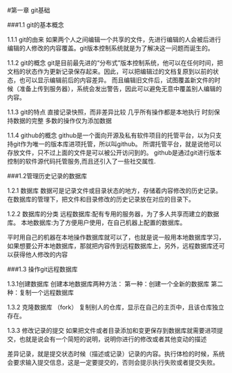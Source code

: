 #第一章 git基础

###1.1 git的基本概念

1.1.1 git的由来
如果两个人之间编辑一个共享的文件，先进行编辑的人会被后进行编辑的人修改的内容覆盖。git版本控制系统就是为了解决这一问题而诞生的。

1.1.2 git的概念
git是目前最先进的“分布式”版本控制系统，他可以在任何时间，把文档的状态作为更新记录保存起来。因此，可以把编辑过的文档复原到以前的状态，也可以显示编辑前后的内容差异。
而且编辑旧文件后，试图覆盖新文件的时候（准备上传到服务器），系统会发出警告，因此可以避免无意中覆盖别人编辑的内容。

1.1.3 git的特点
直接记录快照，而非差异比较
几乎所有操作都是本地执行
时刻保持数据的完整
多数的操作仅为添加数据

1.1.4 github的概念
github是一个面向开源及私有软件项目的托管平台，以为只支持git作为唯一的版本库进项托管，所以叫github。
所谓托管平台，就是说他可以存放文件，只不过上面的文件是可以被公开访问到的。
github是通过git进行版本控制的软件源代码托管服务,而且还引入了一些社交属性.

###1.2管理历史记录的数据库

1.2.1 数据库
数据可是记录文件或目录状态的地方，存储着内容修改的历史记录。在数据库的管理下，把文件和目录修改的历史记录放在对应的目录下。

1.2.2 数据库的分类
远程数据库:配有专用的服务器，为了多人共享而建立的数据库。
本地数据库:为了方便用户使用，在自己机器上配置的数据库。

平时用自己的机器在本地操作数据库就可以了，也就是说一般用本地数据库学习，如果想要公开本地数据库，那就把内容传到远程数据库上，另外，远程数据库还可以获得他人修改的内容

###1.3 操作git远程数据库 

1.3.1创建数据库
创建本地数据库两种方法：
第一种：创建一个全新的数据库
第二种：复制一个远程数据库

1.3.2 克隆数据库 （fork）
复制别人的仓库，显示在自己的主页中，且该仓库独立存在。

1.3.3 修改记录的提交
如果把文件或者目录添加和变更保存到数据库就需要进项提交，也就是说会有一个简短的说明，说明你进行的修改或者其他变动的描述

差异记录，就是提交状态时候（描述或记录）记录的内容。执行体检的时候，系统会要求输入提交信息，这是一定要提交的，否则会提示执行失败或者提交失败。









